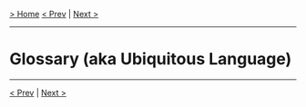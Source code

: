 [> Home](README.md)
[< Prev](README.md)  |  [Next >](1.Problem/README.md)
<hr/>

# Glossary (aka Ubiquitous Language)

<hr />

[< Prev](README.md)  |  [Next >](1.Problem/README.md)
